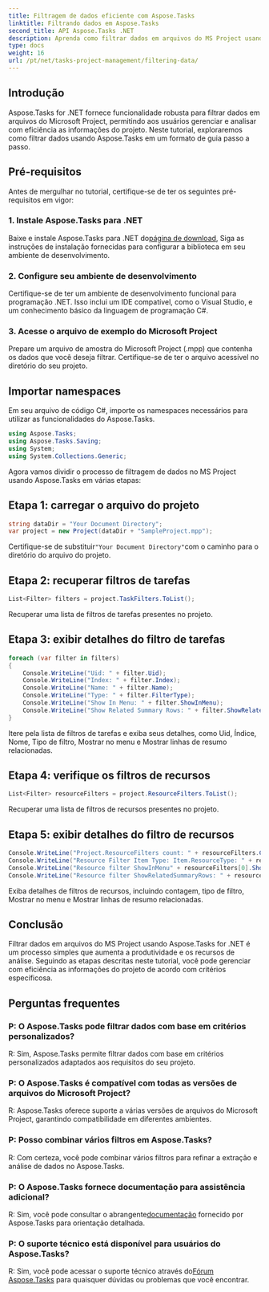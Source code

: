 ```yaml
---
title: Filtragem de dados eficiente com Aspose.Tasks
linktitle: Filtrando dados em Aspose.Tasks
second_title: API Aspose.Tasks .NET
description: Aprenda como filtrar dados em arquivos do MS Project usando Aspose.Tasks for .NET. Aumente a produtividade e os recursos de análise sem esforço.
type: docs
weight: 16
url: /pt/net/tasks-project-management/filtering-data/
---
```

## Introdução
Aspose.Tasks for .NET fornece funcionalidade robusta para filtrar dados em arquivos do Microsoft Project, permitindo aos usuários gerenciar e analisar com eficiência as informações do projeto. Neste tutorial, exploraremos como filtrar dados usando Aspose.Tasks em um formato de guia passo a passo.
## Pré-requisitos
Antes de mergulhar no tutorial, certifique-se de ter os seguintes pré-requisitos em vigor:
### 1. Instale Aspose.Tasks para .NET
 Baixe e instale Aspose.Tasks para .NET do[página de download](https://releases.aspose.com/tasks/net/), Siga as instruções de instalação fornecidas para configurar a biblioteca em seu ambiente de desenvolvimento.
### 2. Configure seu ambiente de desenvolvimento
Certifique-se de ter um ambiente de desenvolvimento funcional para programação .NET. Isso inclui um IDE compatível, como o Visual Studio, e um conhecimento básico da linguagem de programação C#.
### 3. Acesse o arquivo de exemplo do Microsoft Project
Prepare um arquivo de amostra do Microsoft Project (.mpp) que contenha os dados que você deseja filtrar. Certifique-se de ter o arquivo acessível no diretório do seu projeto.
## Importar namespaces
Em seu arquivo de código C#, importe os namespaces necessários para utilizar as funcionalidades do Aspose.Tasks.

```csharp
using Aspose.Tasks;
using Aspose.Tasks.Saving;
using System;
using System.Collections.Generic;

```
Agora vamos dividir o processo de filtragem de dados no MS Project usando Aspose.Tasks em várias etapas:
## Etapa 1: carregar o arquivo do projeto
```csharp
string dataDir = "Your Document Directory";
var project = new Project(dataDir + "SampleProject.mpp");
```
 Certifique-se de substituir`"Your Document Directory"`com o caminho para o diretório do arquivo do projeto.
## Etapa 2: recuperar filtros de tarefas
```csharp
List<Filter> filters = project.TaskFilters.ToList();
```
Recuperar uma lista de filtros de tarefas presentes no projeto.
## Etapa 3: exibir detalhes do filtro de tarefas
```csharp
foreach (var filter in filters)
{
    Console.WriteLine("Uid: " + filter.Uid);
    Console.WriteLine("Index: " + filter.Index);
    Console.WriteLine("Name: " + filter.Name);
    Console.WriteLine("Type: " + filter.FilterType);
    Console.WriteLine("Show In Menu: " + filter.ShowInMenu);
    Console.WriteLine("Show Related Summary Rows: " + filter.ShowRelatedSummaryRows);
}
```
Itere pela lista de filtros de tarefas e exiba seus detalhes, como Uid, Índice, Nome, Tipo de filtro, Mostrar no menu e Mostrar linhas de resumo relacionadas.
## Etapa 4: verifique os filtros de recursos
```csharp
List<Filter> resourceFilters = project.ResourceFilters.ToList();
```
Recuperar uma lista de filtros de recursos presentes no projeto.
## Etapa 5: exibir detalhes do filtro de recursos
```csharp
Console.WriteLine("Project.ResourceFilters count: " + resourceFilters.Count);
Console.WriteLine("Resource Filter Item Type: Item.ResourceType: " + resourceFilters[0].FilterType);
Console.WriteLine("Resource filter ShowInMenu" + resourceFilters[0].ShowInMenu);
Console.WriteLine("Resource filter ShowRelatedSummaryRows: " + resourceFilters[0].ShowRelatedSummaryRows);
```
Exiba detalhes de filtros de recursos, incluindo contagem, tipo de filtro, Mostrar no menu e Mostrar linhas de resumo relacionadas.
## Conclusão
Filtrar dados em arquivos do MS Project usando Aspose.Tasks for .NET é um processo simples que aumenta a produtividade e os recursos de análise. Seguindo as etapas descritas neste tutorial, você pode gerenciar com eficiência as informações do projeto de acordo com critérios específicosa.
## Perguntas frequentes
### P: O Aspose.Tasks pode filtrar dados com base em critérios personalizados?
R: Sim, Aspose.Tasks permite filtrar dados com base em critérios personalizados adaptados aos requisitos do seu projeto.
### P: O Aspose.Tasks é compatível com todas as versões de arquivos do Microsoft Project?
R: Aspose.Tasks oferece suporte a várias versões de arquivos do Microsoft Project, garantindo compatibilidade em diferentes ambientes.
### P: Posso combinar vários filtros em Aspose.Tasks?
R: Com certeza, você pode combinar vários filtros para refinar a extração e análise de dados no Aspose.Tasks.
### P: O Aspose.Tasks fornece documentação para assistência adicional?
 R: Sim, você pode consultar o abrangente[documentação](https://reference.aspose.com/tasks/net/) fornecido por Aspose.Tasks para orientação detalhada.
### P: O suporte técnico está disponível para usuários do Aspose.Tasks?
 R: Sim, você pode acessar o suporte técnico através do[Fórum Aspose.Tasks](https://forum.aspose.com/c/tasks/15) para quaisquer dúvidas ou problemas que você encontrar.